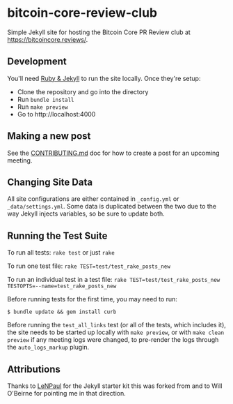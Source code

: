 # bitcoin-core-review-club

Simple Jekyll site for hosting the Bitcoin Core PR Review club at https://bitcoincore.reviews/.

## Development

You'll need [Ruby & Jekyll](https://jekyllrb.com/docs/installation/) to run the site locally. Once they're setup:

* Clone the repository and go into the directory
* Run `bundle install`
* Run `make preview`
* Go to http://localhost:4000

## Making a new post

See the [CONTRIBUTING.md](CONTRIBUTING.md) doc for how to create a post for an upcoming meeting.

## Changing Site Data

All site configurations are either contained in `_config.yml` or `_data/settings.yml`. Some data is duplicated between the two due to the way Jekyll injects variables, so be sure to update both.

## Running the Test Suite

To run all tests: `rake test` or just `rake`

To run one test file: `rake TEST=test/test_rake_posts_new`

To run an individual test in a test file:
`rake TEST=test/test_rake_posts_new TESTOPTS=--name=test_rake_posts_new`

Before running tests for the first time, you may need to run:
```
$ bundle update && gem install curb
```
Before running the `test_all_links` test (or all of the tests, which includes
it), the site needs to be started up locally with `make preview`, or with `make
clean preview` if any meeting logs were changed, to pre-render the logs through
the `auto_logs_markup` plugin.

## Attributions

Thanks to [LeNPaul](https://github.com/LeNPaul/jekyll-starter-kit) for the Jekyll starter kit this was forked from and to Will O'Beirne for pointing me in that direction.
